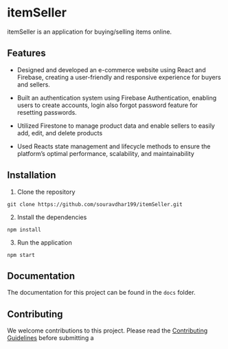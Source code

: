 # itemSeller 

itemSeller is an application for buying/selling items online.

## Features

- Designed and developed an e-commerce website using React and Firebase, creating a user-friendly and responsive experience for buyers and sellers.

- Built an authentication system using Firebase Authentication, enabling users to create accounts, login also forgot password feature for resetting passwords.

- Utilized Firestone to manage product data and enable sellers to easily add, edit, and delete products

- Used Reacts state management and lifecycle methods to ensure the platform’s optimal performance, scalability, and maintainability



## Installation

1. Clone the repository 

```
git clone https://github.com/souravdhar199/itemSeller.git
```

2. Install the dependencies

```
npm install
```

3. Run the application

```
npm start
```

## Documentation

The documentation for this project can be found in the `docs` folder.

## Contributing

We welcome contributions to this project. Please read the [Contributing Guidelines](https://github.com/souravdhar199/itemSeller/blob/master/CONTRIBUTING.md) before submitting a
